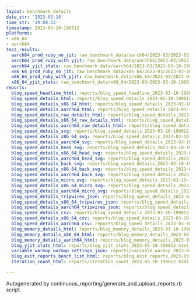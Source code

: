 ```yaml
---
layout: benchmark_details
date_str: '2023-03-10'
time_str: '19:08:12'
timestamp: 2023-03-10-190812
platforms:
- x86_64
- aarch64
test_results:
  aarch64_prod_ruby_no_jit: raw_benchmark_data/aarch64/2023-03/2023-03-10-190812_basic_benchmark_aarch64_prod_ruby_no_jit.json
  aarch64_prod_ruby_with_yjit: raw_benchmark_data/aarch64/2023-03/2023-03-10-190812_basic_benchmark_aarch64_prod_ruby_with_yjit.json
  aarch64_yjit_stats: raw_benchmark_data/aarch64/2023-03/2023-03-10-190812_basic_benchmark_aarch64_yjit_stats.json
  x86_64_prod_ruby_no_jit: raw_benchmark_data/x86_64/2023-03/2023-03-10-190812_basic_benchmark_x86_64_prod_ruby_no_jit.json
  x86_64_prod_ruby_with_yjit: raw_benchmark_data/x86_64/2023-03/2023-03-10-190812_basic_benchmark_x86_64_prod_ruby_with_yjit.json
  x86_64_yjit_stats: raw_benchmark_data/x86_64/2023-03/2023-03-10-190812_basic_benchmark_x86_64_yjit_stats.json
reports:
  blog_speed_headline_html: reports/blog_speed_headline_2023-03-10-190812.html
  blog_speed_details_html: reports/blog_speed_details_2023-03-10-190812.html
  blog_speed_details_x86_64_html: reports/blog_speed_details_2023-03-10-190812.x86_64.html
  blog_speed_details_aarch64_html: reports/blog_speed_details_2023-03-10-190812.aarch64.html
  blog_speed_details_raw_details_html: reports/blog_speed_details_2023-03-10-190812.raw_details.html
  blog_speed_details_x86_64_raw_details_html: reports/blog_speed_details_2023-03-10-190812.x86_64.raw_details.html
  blog_speed_details_aarch64_raw_details_html: reports/blog_speed_details_2023-03-10-190812.aarch64.raw_details.html
  blog_speed_details_svg: reports/blog_speed_details_2023-03-10-190812.svg
  blog_speed_details_x86_64_svg: reports/blog_speed_details_2023-03-10-190812.x86_64.svg
  blog_speed_details_aarch64_svg: reports/blog_speed_details_2023-03-10-190812.aarch64.svg
  blog_speed_details_head_svg: reports/blog_speed_details_2023-03-10-190812.head.svg
  blog_speed_details_x86_64_head_svg: reports/blog_speed_details_2023-03-10-190812.x86_64.head.svg
  blog_speed_details_aarch64_head_svg: reports/blog_speed_details_2023-03-10-190812.aarch64.head.svg
  blog_speed_details_back_svg: reports/blog_speed_details_2023-03-10-190812.back.svg
  blog_speed_details_x86_64_back_svg: reports/blog_speed_details_2023-03-10-190812.x86_64.back.svg
  blog_speed_details_aarch64_back_svg: reports/blog_speed_details_2023-03-10-190812.aarch64.back.svg
  blog_speed_details_micro_svg: reports/blog_speed_details_2023-03-10-190812.micro.svg
  blog_speed_details_x86_64_micro_svg: reports/blog_speed_details_2023-03-10-190812.x86_64.micro.svg
  blog_speed_details_aarch64_micro_svg: reports/blog_speed_details_2023-03-10-190812.aarch64.micro.svg
  blog_speed_details_tripwires_json: reports/blog_speed_details_2023-03-10-190812.tripwires.json
  blog_speed_details_x86_64_tripwires_json: reports/blog_speed_details_2023-03-10-190812.x86_64.tripwires.json
  blog_speed_details_aarch64_tripwires_json: reports/blog_speed_details_2023-03-10-190812.aarch64.tripwires.json
  blog_speed_details_csv: reports/blog_speed_details_2023-03-10-190812.csv
  blog_speed_details_x86_64_csv: reports/blog_speed_details_2023-03-10-190812.x86_64.csv
  blog_speed_details_aarch64_csv: reports/blog_speed_details_2023-03-10-190812.aarch64.csv
  blog_memory_details_html: reports/blog_memory_details_2023-03-10-190812.html
  blog_memory_details_x86_64_html: reports/blog_memory_details_2023-03-10-190812.x86_64.html
  blog_memory_details_aarch64_html: reports/blog_memory_details_2023-03-10-190812.aarch64.html
  blog_yjit_stats_html: reports/blog_yjit_stats_2023-03-10-190812.html
  variable_warmup_warmup_settings_json: reports/variable_warmup_2023-03-10-190812.warmup_settings.json
  blog_exit_reports_bench_list_html: reports/blog_exit_reports_2023-03-10-190812.bench_list.html
  iteration_count_html: reports/iteration_count_2023-03-10-190812.html

---
```

Autogenerated by continuous_reporting/generate_and_upload_reports.rb script.
